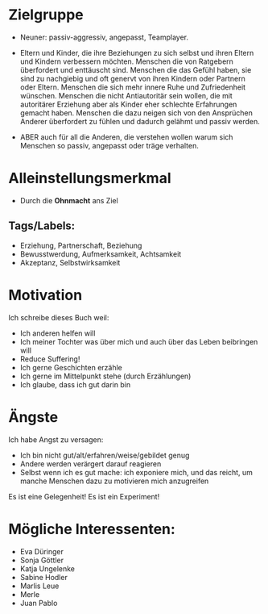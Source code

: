 # Zielgruppe

* Neuner: passiv-aggressiv, angepasst, Teamplayer.

* Eltern und Kinder, die ihre Beziehungen zu sich selbst und ihren Eltern und Kindern verbessern möchten. Menschen die von Ratgebern überfordert und enttäuscht sind. Menschen die das Gefühl haben, sie sind zu nachgiebig und oft genervt von ihren Kindern oder Partnern oder Eltern. Menschen die sich mehr innere Ruhe und Zufriedenheit wünschen. Menschen die nicht Antiautoritär sein wollen, die mit autoritärer Erziehung aber als Kinder eher schlechte Erfahrungen gemacht haben. Menschen die dazu neigen sich von den Ansprüchen Anderer überfordert zu fühlen und dadurch gelähmt und passiv werden.

* ABER auch für all die Anderen, die verstehen wollen warum sich Menschen so passiv, angepasst oder träge verhalten.

# Alleinstellungsmerkmal

* Durch die **Ohnmacht** ans Ziel
  
## Tags/Labels:
* Erziehung, Partnerschaft, Beziehung
* Bewusstwerdung, Aufmerksamkeit, Achtsamkeit
* Akzeptanz, Selbstwirksamkeit

# Motivation

Ich schreibe dieses Buch weil:
* Ich anderen helfen will
* Ich meiner Tochter was über mich und auch über das Leben beibringen will
* Reduce Suffering!
* Ich gerne Geschichten erzähle
* Ich gerne im Mittelpunkt stehe (durch Erzählungen)
* Ich glaube, dass ich gut darin bin

# Ängste

Ich habe Angst zu versagen:
  * Ich bin nicht gut/alt/erfahren/weise/gebildet genug
  * Andere werden verärgert darauf reagieren
  * Selbst wenn ich es gut mache: ich exponiere mich, und das reicht, um manche Menschen dazu zu motivieren mich anzugreifen

Es ist eine Gelegenheit!
Es ist ein Experiment!

# Mögliche Interessenten:

* Eva Düringer
* Sonja Göttler
* Katja Ungelenke
* Sabine Hodler
* Marlis Leue
* Merle
* Juan Pablo
